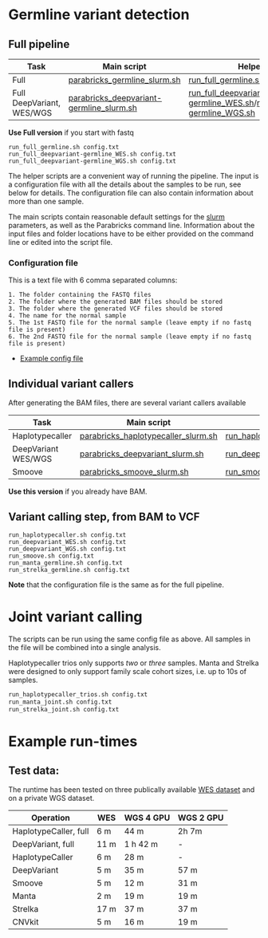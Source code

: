 # Germline variant detection

## Full pipeline

| Task | Main script | Helper script |
| --- | --- | --- |
| Full | [parabricks_germline_slurm.sh](./parabricks_germline_slurm.sh) | [run_full_germline.sh](./run_full_germline.sh) |
| Full DeepVariant, WES/WGS | [parabricks_deepvariant-germline_slurm.sh](./parabricks_deepvariant-germline_slurm.sh) | [run_full_deepvariant-germline_WES.sh](./run_full_deepvariant-germline_WES.sh)/[run_full_deepvariant-germline_WGS.sh](./run_full_deepvariant-germline_WGS.sh) |

**Use Full version** if you start with fastq

```
run_full_germline.sh config.txt
run_full_deepvariant-germline_WES.sh config.txt
run_full_deepvariant-germline_WGS.sh config.txt
```

The helper scripts are a convenient way of running the pipeline. The input is a configuration file with all the details about the samples to be run, see below for details. The configuration file can also contain information about more than one sample.

The main scripts contain reasonable default settings for the [slurm](https://github.com/si-medbif/AI-MD-variant-calling/blob/main/documents/slurm.md) parameters, as well as the Parabricks command line. Information about the input files and folder locations have to be either provided on the command line or edited into the script file.


### Configuration file

This is a text file with 6 comma separated columns:
```
1. The folder containing the FASTQ files
2. The folder where the generated BAM files should be stored
3. The folder where the generated VCF files should be stored
4. The name for the normal sample
5. The 1st FASTQ file for the normal sample (leave empty if no fastq file is present)
6. The 2nd FASTQ file for the normal sample (leave empty if no fastq file is present)
```
- [Example config file](https://github.com/si-medbif/AI-MD-variant-calling/blob/main/example/config_germline_WES.txt)


## Individual variant callers

After generating the BAM files, there are several variant callers available

| Task | Main script | Helper script |
| --- | --- | --- |
| Haplotypecaller | [parabricks_haplotypecaller_slurm.sh](./parabricks_haplotypecaller_slurm.sh) | [run_haplotypecaller.sh](./run_haplotypecaller.sh) |
| DeepVariant WES/WGS | [parabricks_deepvariant_slurm.sh](./parabricks_deepvariant_slurm.sh) | [run_deepvariant_WES.sh](./run_deepvariant_WES.sh)/[run_deepvariant_WGS.sh](./run_deepvariant_WGS.sh) |
| Smoove | [parabricks_smoove_slurm.sh](./parabricks_smoove_slurm.sh) | [run_smoove.sh](./run_smoove.sh) |

**Use this version** if you already have BAM. 

## Variant calling step, from BAM to VCF
```
run_haplotypecaller.sh config.txt
run_deepvariant_WES.sh config.txt
run_deepvariant_WGS.sh config.txt
run_smoove.sh config.txt
run_manta_germline.sh config.txt
run_strelka_germline.sh config.txt
```

**Note** that the configuration file is the same as for the full pipeline.

# Joint variant calling

The scripts can be run using the same config file as above. All samples in the file will be combined into a single analysis. 

Haplotypecaller trios only supports *two* or *three* samples.
Manta and Strelka were designed to only support family scale cohort sizes, i.e. up to 10s of samples. 

```bash
run_haplotypecaller_trios.sh config.txt
run_manta_joint.sh config.txt
run_strelka_joint.sh config.txt
```

# Example run-times

## Test data:

The runtime has been tested on three publically available [WES dataset](https://github.com/si-medbif/AI-MD-variant-calling/example/README.md) and on a private WGS dataset.

| Operation | WES | WGS 4 GPU | WGS 2 GPU |
| --- | --- | --- | --- |
| HaplotypeCaller, full |  6 m | 44 m | 2h 7m |
| DeepVariant, full     | 11 m | 1 h 42 m | - |
| HaplotypeCaller       |  6 m | 28 m | - |
| DeepVariant           |  5 m | 35 m | 57 m |
| Smoove                |  5 m | 12 m | 31 m |
| Manta                 |  2 m | 19 m | 19 m |
| Strelka               | 17 m | 37 m | 37 m |
| CNVkit                |  5 m | 16 m | 19 m |
